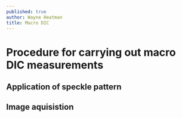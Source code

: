 ```yaml
---
published: true
author: Wayne Heatman
title: Macro DIC
---
```


# Procedure for carrying out macro DIC measurements 


## Application of speckle pattern

## Image aquisistion




